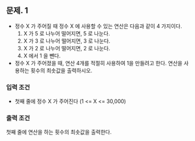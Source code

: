문제. 1
-----
- 정수 X 가 주어질 때 정수 X 에 사용할 수 있는 연산은 다음과 같이 4 가지이다.
  1. X 가 5 로 나누어 떨어지면, 5 로 나눈다.
  2. X 가 3 로 나누어 떨어지면, 3 로 나눈다.
  3. X 가 2 로 나누어 떨어지면, 2 로 나눈다.
  4. X 에서 1 을 뺀다.
- 정수 X 가 주어졌을 때, 연산 4개를 적절히 사용하여 1을 만들려고 한다. 연산을 사용하는 횟수의 최솟값을 출력하시오.

### 입력 조건
- 첫째 줄에 정수 X 가 주어진다 (1 <= X <= 30,000)

### 출력 조건
첫째 줄에 연산을 하는 횟수의 최솟값을 출력한다.
